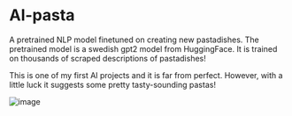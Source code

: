 # AI-pasta
A pretrained NLP model finetuned on creating new pastadishes. The pretrained model is a swedish gpt2 model from HuggingFace. It is trained on thousands of scraped descriptions of pastadishes!

This is one of my first AI projects and it is far from perfect. However, with a little luck it suggests some pretty tasty-sounding pastas!

![image](https://user-images.githubusercontent.com/59232492/207036860-79fb3d94-2f91-468a-9bef-8a791e9c2843.png)
